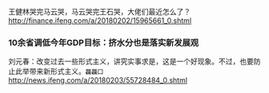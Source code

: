 王健林哭完马云哭，马云哭完王石哭，大佬们最近怎么了？
http://finance.ifeng.com/a/20180202/15965661_0.shtml

### 10余省调低今年GDP目标：挤水分也是落实新发展观
刘元春：改变过去一些形式主义，讲究实事求是，这是一个好现象。不过，也要防止此举带来新形式主义。`龘龘囗`
http://news.ifeng.com/a/20180203/55728484_0.shtml
